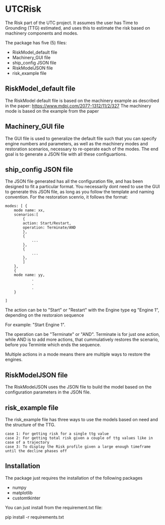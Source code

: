 # UTCRisk
The Risk part of the UTC project. It assumes the user has Time to Grounding (TTG) estimated, and uses this to estimate the risk based on machinery components and modes.

The package has five (5) files:
- RiskModel_default file
- Machinery_GUI file
- ship_config JSON file
- RiskModelJSON file
- risk_example file

## RiskModel_default file
The RiskModel default file is based on the machinery example as described in the paper: https://www.mdpi.com/2077-1312/11/2/327
The machinery mode is based on the example from the paper

## Machinery_GUI file
The GUI file is used to generalize the default file such that you can specify engine numbers and parameters, as well as the machinery modes and restoration scenarios,
necessary to re-operate each of the modes. The end goal is to generate a JSON file with all these configuartions.

## ship_config JSON file
The JSON file generated has all the configuration file, and has been designed to fit a particular format. You necessarily dont need to use the GUI to generate 
this JSON file, as long as you follow the template and naming convention. For the restoration scenrio, it follows the format:

    modes: [ {
        mode name: xx,
        scenarios:[
            {
            action: Start/Restart,
            operation: Terminate/AND
            },
            {
                ...
            },
            {
                ...
            }, 
            ]
        },
        {
        mode name: yy,
                .
                .
                .
        }
        
    ]

The action can be to "Start" or "Restart" with the Engine type eg "Engine 1", depending on the restoraion sequence

For example: "Start Engine 1".

The operation can be "Terminate" or "AND". Terminate is for just one action, while AND is to add more actions, that cummulatively restores the scenario, before you Terminte which ends the sequence.

Multiple actions in a mode means there are multiple ways to restore the engines.

## RiskModelJSON file
The RiskModelJSON uses the JSON file to build the model based on the configuration parameters in the JSON file.

## risk_example file
The risk_example file has three ways to use the models based on need and the structure of the TTG.

    case 1: For getting risk for a single ttg value
    case 2: For getting total risk given a couple of ttg values like in case of a trajectory
    case 3: To display the Risk profile given a large enough timeframe until the decline phases off



## Installation
The package just requires the installation of the following packages
- numpy
- matplotlib
- customtkinter

You can just install from the requirement.txt file:

pip install -r requirements.txt
